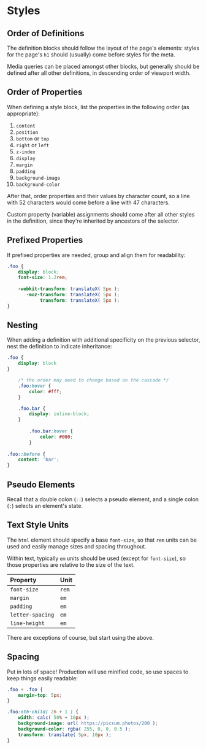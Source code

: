 # Styles

## Order of Definitions

The definition blocks should follow the layout of the page's elements: styles for the page's `h1` should (usually) come before styles for the meta.

Media queries can be placed amongst other blocks, but generally should be defined after all other definitions, in descending order of viewport width.

## Order of Properties

When defining a style block, list the properties in the following order (as appropriate):

1. `content`
1. `position`
1. `bottom` or `top`
1. `right` or `left`
1. `z-index`
1. `display`
1. `margin`
1. `padding`
1. `background-image`
1. `background-color`

After that, order properties and their values by character count, so a line with 52 characters would come before a line with 47 characters.

Custom property (variable) assignments should come after all other styles in the definition, since they're inherited by ancestors of the selector.

## Prefixed Properties

If prefixed properties are needed, group and align them for readability:

```css
.foo {
	display: block;
	font-size: 1.2rem;
	
	-webkit-transform: translateX( 5px );
	   -moz-transform: translateX( 5px );
	        transform: translateX( 5px );
}
```

## Nesting

When adding a definition with additional specificity on the previous selector, nest the definition to indicate inheritance:

```css
.foo {
	display: block
}

	/* the order may need to change based on the cascade */
	.foo:hover {
		color: #fff;
	}

	.foo.bar {
		display: inline-block;
	}
	
		.foo.bar:hover {
			color: #000;
		}
	
.foo::before {
	content: 'bar';
}
```

## Pseudo Elements

Recall that a double colon (`::`) selects a pseudo element, and a single colon (`:`) selects an element's state.

## Text Style Units

The `html` element should specify a base `font-size`, so that `rem` units can be used and easily manage sizes and spacing throughout.

Within text, typically `em` units should be used (except for `font-size`), so those properties are relative to the size of the text.

|Property|Unit|
|:---|:---|
|`font-size`|`rem`|
|`margin`|`em`|
|`padding`|`em`|
|`letter-spacing`|`em`|
|`line-height`|`em`|

There are exceptions of course, but start using the above.

## Spacing

Put in lots of space! Production will use minified code, so use spaces to keep things easily readable:

```css
.foo + .foo {
	margin-top: 5px;
}

.foo:nth-child( 2n + 1 ) {
	width: calc( 50% + 10px );
	background-image: url( https://picsum.photos/200 );
	background-color: rgba( 255, 0, 0, 0.5 );
	transform: translate( 5px, 10px );
}
```
